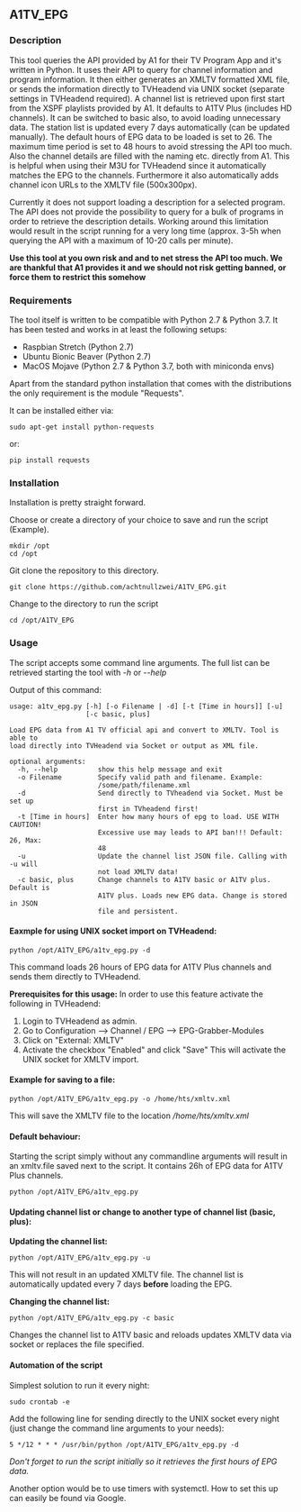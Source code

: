 ## A1TV_EPG

### Description
This tool queries the API provided by A1 for their TV Program App and it's written in Python. It uses their API to query for channel information and program information. It then either generates an XMLTV formatted XML file, or sends the information directly to TVHeadend via UNIX socket (separate settings in TVHeadend required). A channel list is retrieved upon first start from the XSPF playlists provided by A1. It defaults to A1TV Plus (includes HD channels). It can be switched to basic also, to avoid loading unnecessary data. The station list is updated every 7 days automatically (can be updated manually). The default hours of EPG data to be loaded is set to 26. The maximum time period is set to 48 hours to avoid stressing the API too much. Also the channel details are filled with the naming etc. directly from A1. This is helpful when using their M3U for TVHeadend since it automatically matches the EPG to the channels. Furthermore it also automatically adds channel icon URLs to the XMLTV file (500x300px).

Currently it does not support loading a description for a selected program. The API does not provide the possibility to query for a bulk of programs in order to retrieve the description details. Working around this limitation would result in the script running for a very long time (approx. 3-5h when querying the API with a maximum of 10-20 calls per minute).

**Use this tool at you own risk and and to net stress the API too much. We are thankful that A1 provides it and we should not risk getting banned, or force them to restrict this somehow**

### Requirements
The tool itself is written to be compatible with Python 2.7 & Python 3.7. It has been tested and works in at least the following setups:
- Raspbian Stretch (Python 2.7)
- Ubuntu Bionic Beaver (Python 2.7)
- MacOS Mojave (Python 2.7 & Python 3.7, both with miniconda envs)

Apart from the standard python installation that comes with the distributions the only requirement is the module "Requests".

It can be installed either via:
```
sudo apt-get install python-requests
```

or:
```
pip install requests
```

### Installation
Installation is pretty straight forward.

Choose or create a directory of your choice to save and run the script (Example).
```
mkdir /opt
cd /opt
```

Git clone the repository to this directory.
```
git clone https://github.com/achtnullzwei/A1TV_EPG.git
```

Change to the directory to run the script
```
cd /opt/A1TV_EPG
```

### Usage
The script accepts some command line arguments. The full list can be retrieved starting the tool with *-h* or *--help*

Output of this command:
```
usage: a1tv_epg.py [-h] [-o Filename | -d] [-t [Time in hours]] [-u]
                   [-c basic, plus]

Load EPG data from A1 TV official api and convert to XMLTV. Tool is able to
load directly into TVHeadend via Socket or output as XML file.

optional arguments:
  -h, --help          show this help message and exit
  -o Filename         Specify valid path and filename. Example:
                      /some/path/filename.xml
  -d                  Send directly to TVheadend via Socket. Must be set up
                      first in TVheadend first!
  -t [Time in hours]  Enter how many hours of epg to load. USE WITH CAUTION!
                      Excessive use may leads to API ban!!! Default: 26, Max:
                      48
  -u                  Update the channel list JSON file. Calling with -u will
                      not load XMLTV data!
  -c basic, plus      Change channels to A1TV basic or A1TV plus. Default is
                      A1TV plus. Loads new EPG data. Change is stored in JSON
                      file and persistent.
```

#### Eaxmple for using UNIX socket import on TVHeadend:
```
python /opt/A1TV_EPG/a1tv_epg.py -d
```
This command loads 26 hours of EPG data for A1TV Plus channels and sends them directly to TVHeadend.

**Prerequisites for this usage:**
In order to use this feature activate the following in TVHeadend:
1. Login to TVHeadend as admin.
2. Go to Configuration --> Channel / EPG --> EPG-Grabber-Modules
3. Click on "External: XMLTV"
4. Activate the checkbox "Enabled" and click "Save"
This will activate the UNIX socket for XMLTV import.

#### Example for saving to a file:
```
python /opt/A1TV_EPG/a1tv_epg.py -o /home/hts/xmltv.xml
```
This will save the XMLTV file to the location */home/hts/xmltv.xml*

#### Default behaviour:
Starting the script simply without any commandline arguments will result in an xmltv.file saved next to the script. It contains 26h of EPG data for A1TV Plus channels.
```
python /opt/A1TV_EPG/a1tv_epg.py
```

#### Updating channel list or change to another type of channel list (basic, plus):
**Updating the channel list:**
```
python /opt/A1TV_EPG/a1tv_epg.py -u
```
This will not result in an updated XMLTV file. The channel list is automatically updated every 7 days **before** loading the EPG.

**Changing the channel list:**
```
python /opt/A1TV_EPG/a1tv_epg.py -c basic
```
Changes the channel list to A1TV basic and reloads updates XMLTV data via socket or replaces the file specified.

#### Automation of the script
Simplest solution to run it every night:
```
sudo crontab -e
```
Add the following line for sending directly to the UNIX socket every night (just change the command line arguments to your needs):
```
5 */12 * * * /usr/bin/python /opt/A1TV_EPG/a1tv_epg.py -d
```
*Don't forget to run the script initially so it retrieves the first hours of EPG data.*

Another option would be to use timers with systemctl. How to set this up can easily be found via Google.
